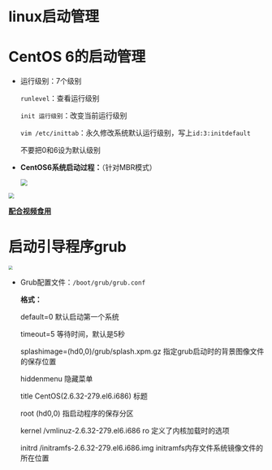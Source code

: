 # linux启动管理


# CentOS 6的启动管理

* 运行级别：7个级别

  `runlevel`：查看运行级别

  `init 运行级别`：改变当前运行级别

  `vim /etc/inittab`：永久修改系统默认运行级别，写上`id:3:initdefault`

  不要把0和6设为默认级别

* **CentOS6系统启动过程：**（针对MBR模式）

  <img src="https://jack-blog-img.obs.cn-north-4.myhuaweicloud.com/github-page/img20220521224437.png" style="zoom: 80%;" />

<img src="https://jack-blog-img.obs.cn-north-4.myhuaweicloud.com/github-page/img20220521224453.png" style="zoom:67%;" />

**[配合视频食用](https://www.bilibili.com/video/av18156598/?p=103)**

# 启动引导程序grub

<img src="https://jack-blog-img.obs.cn-north-4.myhuaweicloud.com/github-page/img20220521224525.png" style="zoom: 50%;" />

* Grub配置文件：`/boot/grub/grub.conf`

  **格式：**

  default=0                          默认启动第一个系统

  timeout=5                         等待时间，默认是5秒

  splashimage=(hd0,0)/grub/splash.xpm.gz                    指定grub启动时的背景图像文件的保存位置

  hiddenmenu                     隐藏菜单

  title CentOS(2.6.32-279.el6.i686)                        标题

  root (hd0,0)                                                             指启动程序的保存分区

  kernel /vmlinuz-2.6.32-279.el6.i686 ro               定义了内核加载时的选项

  initrd /initramfs-2.6.32-279.el6.i686.img           initramfs内存文件系统镜像文件的所在位置
